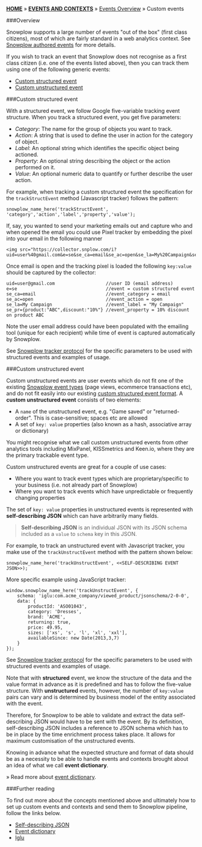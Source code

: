 [**HOME**](Home) » [**EVENTS AND CONTEXTS**](Events-and-Contexts) » [Events Overview](Events-overview) » Custom events

###Overview

Snowplow supports a large number of events "out of the box" (first class citizens), most of which are fairly standard in a web analytics context. See [Snowplow authored events](Snowplow-authored-events) for more details.

If you wish to track an event that Snowplow does not recognise as a first class citizen (i.e. one of the events listed above), then you can track them using one of the following generic events:

- [Custom structured event](#structured-event)
- [Custom unstructured event](#unstructured-event)

<a name="structured-event" />
###Custom structured event

With a structured event, we follow Google five-variable tracking event structure. When you track a structured event, you get five parameters:

- *Category*: The name for the group of objects you want to track.
- *Action*: A string that is used to define the user in action for the category of object.
- *Label*: An optional string which identifies the specific object being actioned.
- *Property*: An optional string describing the object or the action performed on it.
- *Value*: An optional numeric data to quantify or further describe the user action.

For example, when tracking a custom structured event the specification for the `trackStructEvent` method (Javascript tracker) follows the pattern:

```
snowplow_name_here('trackStructEvent', 'category','action','label','property','value');
```

If, say, you wanted to send your marketing emails out and capture who and when opened the email you could use Pixel tracker by embedding the pixel into your email in the following manner

```
<img src="https://collector.snplow.com/i?uid=user%40gmail.com&e=se&se_ca=email&se_ac=open&se_la=My%20Campaign&se_pr=%7Bproduct%3A%22ABC%22%2Cdiscount%3A%2210%25%22%7D">
```

Once email is open and the tracking pixel is loaded the following `key:value` should be captured by the collector:

```
uid=user@gmail.com                   //user ID (email address)
e=se                                 //event = custom structured event
se_ca=email                          //event_category = email
se_ac=open                           //event_action = open
se_la=My Campaign                    //event_label = "My Campaign"
se_pr={product:"ABC",discount:"10%"} //event_property = 10% discount on product ABC
``` 

Note the user email address could have been populated with the emailing tool (unique for each recipient) while time of event is captured automatically by Snowplow.

See [Snowplow tracker protocol](snowplow-tracker-protocol#39-custom-structured-event-tracking) for the specific parameters to be used with structured events and examples of usage.

<a name="unstructured-event" />
###Custom unstructured event

Custom unstructured events are user events which do not fit one of the existing [Snowplow event types](Snowplow-authored-events) (page views, ecommerce transactions etc), and do not fit easily into our existing [custom structured event format](#structured-event). A **custom unstructured event** consists of two elements:

- A `name` of the unstructured event, e.g. "Game saved" or "returned-order". This is case-sensitive; spaces etc are allowed
- A set of `key: value` properties (also known as a hash, associative array or dictionary)

You might recognise what we call custom unstructured events from other analytics tools including MixPanel, KISSmetrics and Keen.io, where they are the primary trackable event type.

Custom unstructured events are great for a couple of use cases:

- Where you want to track event types which are proprietary/specific to your business (i.e. not already part of Snowplow)
- Where you want to track events which have unpredictable or frequently changing properties

The set of `key: value` properties in unstructured events is represented with **self-describing JSON** which can have arbitrarily many fields.

> **Self-describing JSON** is an individual JSON with its JSON schema included as a `value` to `schema` key in this JSON.

For example, to track an unstructured event with Javascript tracker, you make use of the `trackUnstructEvent` method with the pattern shown below:

```
snowplow_name_here('trackUnstructEvent', <<SELF-DESCRIBING EVENT JSON>>);
```

More specific example using JavaScript tracker:

```
window.snowplow_name_here('trackUnstructEvent', {
    schema: 'iglu:com.acme_company/viewed_product/jsonschema/2-0-0',
    data: {
        productId: 'ASO01043',
        category: 'Dresses',
        brand: 'ACME',
        returning: true,
        price: 49.95,
        sizes: ['xs', 's', 'l', 'xl', 'xxl'],
        availableSince: new Date(2013,3,7)
    }
});
```

See [Snowplow tracker protocol](snowplow-tracker-protocol#310-custom-unstructured-event-tracking) for the specific parameters to be used with structured events and examples of usage.

Note that with **structured** event, we know the structure of the data and the value format in advance as it is predefined and has to follow the five-value structure. With **unstructured** events, however, the number of `key:value` pairs can vary and is determined by business model of the entity associated with the event.

Therefore, for Snowplow to be able to validate and extract the data self-describing JSON would have to be sent with the event. By its definition, self-describing JSON includes a reference to JSON schema which has to be in place by the time enrichment process takes place. It allows for maximum customisation of the unstructured events.

Knowing in advance what the expected structure and format of data should be as a necessity to be able to handle events and contexts brought about an idea of what we call **event dictionary**.

» Read more about [event dictionary](Event-dictionary).

###Further reading

To find out more about the concepts mentioned above and ultimately how to set up custom events and contexts and send them to Snowplow pipeline, follow the links below.

- [Self-describing JSON](http://snowplowanalytics.com/blog/2014/05/15/introducing-self-describing-jsons/)
- [Event dictionary](Event-dictionary)
- [Iglu]()